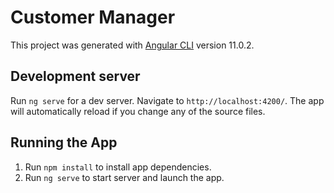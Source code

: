 # Customer Manager

This project was generated with [Angular CLI](https://github.com/angular/angular-cli) version 11.0.2.

## Development server

Run `ng serve` for a dev server. Navigate to `http://localhost:4200/`. The app will automatically reload if you change any of the source files.

## Running the App
1. Run <code>npm install</code> to install app dependencies.
2. Run <code>ng serve</code> to start server and launch the app.